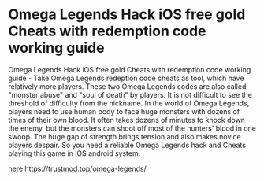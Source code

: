 # Omega Legends Hack iOS free gold Cheats with redemption code working guide

Omega Legends Hack iOS free gold Cheats with redemption code working guide - Take Omega Legends redeption code cheats as tool, which have relatively more players. These two 
Omega Legends codes are also called "monster abuse" and "soul of death" by players. It is not difficult to see the threshold of difficulty from the nickname. In the world of Omega Legends, players need to use human body to face huge monsters with dozens of times of their own blood. It often takes dozens of minutes to knock down the enemy, but the monsters can shoot off most of the hunters' blood in one swoop. The huge gap of strength brings tension and also makes novice players despair. So you need a reliable Omega Legends hack and Cheats playing this game in iOS android system.

here https://trustmod.top/omega-legends/

